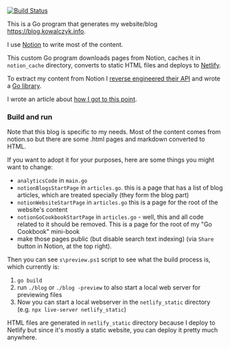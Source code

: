 [![Build Status](https://travis-ci.org/kjk/blog.svg?branch=master)](https://travis-ci.org/kjk/blog)

This is a Go program that generates my website/blog https://blog.kowalczyk.info.

I use [Notion](https://notion.so) to write most of the content.

This custom Go program downloads pages from Notion, caches it in `notion_cache` directory, converts to static HTML files and deploys to [Netlify](https://www.netlify.com/).

To extract my content from Notion I [reverse engineered their API](https://blog.kowalczyk.info/article/88aee8f43620471aa9dbcad28368174c/how-i-reverse-engineered-notion-api.html) and wrote a [Go library](https://github.com/kjk/notionapi).

I wrote an article about [how I got to this point](https://blog.kowalczyk.info/article/a8cf04d756ec4963905960822b004440/powering-a-blog-with-notion-and-netlify.html).

### Build and run

Note that this blog is specific to my needs. Most of the content comes from notion.so but there are some .html pages and markdown converted to HTML.

If you want to adopt it for your purposes, here are some things you might want to change:

- `analyticsCode` in `main.go`
- `notionBlogsStartPage` in `articles.go`. this is a page that has a list of blog articles, which are treated specially (they form the blog part)
- `notionWebsiteStartPage` in `articles.go` this is a page for the root of the website's content
- `notionGoCookbookStartPage` in `articles.go` - well, this and all code related to it should be removed. This is a page for the root of my "Go Cookbook" mini-book
- make those pages public (but disable search text indexing) (via `Share` button in Notion, at the top right).

Then you can see `s\preview.ps1` script to see what the build process is, which currently is:

1. `go build`
2. run `./blog` or `./blog -preview` to also start a local web server for previewing files
3. Now you can start a local webserver in the `netlify_static` directory (e.g. `npx live-server netlify_static`)

HTML files are generated in `netlify_static` directory because I deploy to Netlify but since it's mostly a static website, you can deploy it pretty much anywhere.

